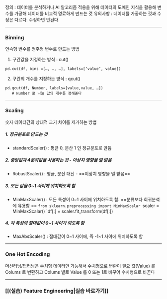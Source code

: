 정의 : 데이터를 분석하거나 AI 알고리즘 적용을 위해 데이터의 도메인 지식을 활용해 변수를 가공해 데이터를 비교적 명료하게 만드는 것 
유의사항 : 데이터를 가공하는 것과 수정은 다르다. 수정하면 안된다
___
### Binning
연속형 변수를 범주형 변수로 만드는 방법 
1. 구간값을 지정하는 방식 : cut()
```
pd.cut(df, bins =[…, …, …], labels=[‘value’, value])
```
2. 구간의 개수를 지정하는 방식 : qcut()
```
pd.qcut(df, Number, labels=[value,value, …]) 
   # Number 로 나눌 값의 개수를 정해준다
```
___
### Scaling 
숫자 데이터간의 상대적 크기 차이를 제거하는 방법
##### 1. 정규분포로 만드는 것 
- standardScaler() : 평균 0, 분산 1 인 정규분포로 만듬 
##### 2. 중앙값과 4분위값을 사용하는 것 - 이상치 영향을 덜 받음
- RobustScaler() : 평균, 분산 대신 - ==이상치 영향을 덜 받음==
##### 3. 모든 값을 0~1 사이에 위치하도록 함
- MinMaxScaler() : 모든 특성이 0~1 사이에 위치하도록 함. ==분류보다 회귀분석에 유용함 ==
	`from sklearn.preprocessing import MinMaxScalar
	`scaler = MinMaxScalar()
	`df[:] = scaler.fit_transform(df[:]) 
##### 4. 각 특성의 절대값이 0~1 사이가 되도록 함
- MaxAbsScaler() : 절대값이 0~1 사이에, 즉 -1~1 사이에 위치하도록 함
___
### One Hot Encoding 
머신러닝/딥러닝은 수치형 데이터만 가능해서 수치형으로 변환이 필요
값(Value) 를 Colums 로 변환하고 Colums 별로 Value 를 0 또는 1로 바꾸어 수치형으로 바꾼다
___
### [[(실습) Feature Engineering|실습 바로가기]]
